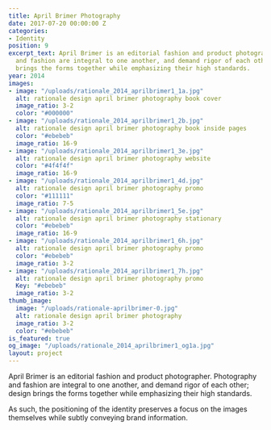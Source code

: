 ```yaml
---
title: April Brimer Photography
date: 2017-07-20 00:00:00 Z
categories:
- Identity
position: 9
excerpt_text: April Brimer is an editorial fashion and product photographer. Photography
  and fashion are integral to one another, and demand rigor of each other; design
  brings the forms together while emphasizing their high standards.
year: 2014
images:
- image: "/uploads/rationale_2014_aprilbrimer1_1a.jpg"
  alt: rationale design april brimer photography book cover
  image_ratio: 3-2
  color: "#000000"
- image: "/uploads/rationale_2014_aprilbrimer1_2b.jpg"
  alt: rationale design april brimer photography book inside pages
  color: "#ebebeb"
  image_ratio: 16-9
- image: "/uploads/rationale_2014_aprilbrimer1_3e.jpg"
  alt: rationale design april brimer photography website
  color: "#4f4f4f"
  image_ratio: 16-9
- image: "/uploads/rationale_2014_aprilbrimer1_4d.jpg"
  alt: rationale design april brimer photography promo
  color: "#111111"
  image_ratio: 7-5
- image: "/uploads/rationale_2014_aprilbrimer1_5e.jpg"
  alt: rationale design april brimer photography stationary
  color: "#ebebeb"
  image_ratio: 16-9
- image: "/uploads/rationale_2014_aprilbrimer1_6h.jpg"
  alt: rationale design april brimer photography promo
  color: "#ebebeb"
  image_ratio: 3-2
- image: "/uploads/rationale_2014_aprilbrimer1_7h.jpg"
  alt: rationale design april brimer photography promo
  Key: "#ebebeb"
  image_ratio: 3-2
thumb_image:
  image: "/uploads/rationale-aprilbrimer-0.jpg"
  alt: rationale design april brimer photography
  image_ratio: 3-2
  color: "#ebebeb"
is_featured: true
og_image: "/uploads/rationale_2014_aprilbrimer1_og1a.jpg"
layout: project
---
```


April Brimer is an editorial fashion and product photographer. Photography and fashion are integral to one another, and demand rigor of each other; design brings the forms together while emphasizing their high standards.

As such, the positioning of the identity preserves a focus on the images themselves while subtly conveying brand information.